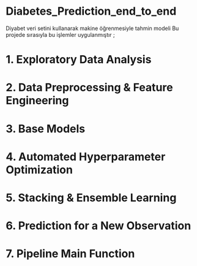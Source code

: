 # Diabetes_Prediction_end_to_end
Diyabet veri setini kullanarak makine öğrenmesiyle tahmin modeli 
Bu projede sırasıyla bu işlemler uygulanmıştır ;

# 1. Exploratory Data Analysis
# 2. Data Preprocessing & Feature Engineering
# 3. Base Models
# 4. Automated Hyperparameter Optimization
# 5. Stacking & Ensemble Learning
# 6. Prediction for a New Observation
# 7. Pipeline Main Function
